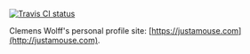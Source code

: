 [![Travis CI status](https://api.travis-ci.org/c-w/c-w.github.io.svg?branch=development)](https://travis-ci.org/c-w/c-w.github.io)

Clemens Wolff's personal profile site: [https://justamouse.com](http://justamouse.com).
